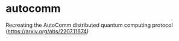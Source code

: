 # autocomm
Recreating the AutoComm distributed quantum computing protocol (https://arxiv.org/abs/2207.11674)
